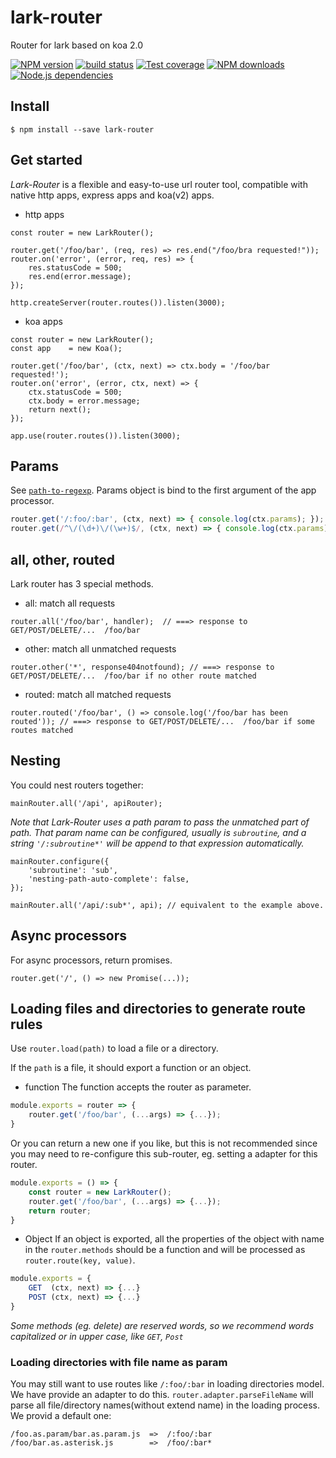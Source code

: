 lark-router
=============

Router for lark based on koa 2.0

[![NPM version][npm-image]][npm-url]
[![build status][travis-image]][travis-url]
[![Test coverage][coveralls-image]][coveralls-url]
[![NPM downloads][downloads-image]][npm-url]
[![Node.js dependencies][david-image]][david-url]
  
## Install

```
$ npm install --save lark-router
```

## Get started

_Lark-Router_ is a flexible and easy-to-use url router tool, compatible with native http apps, express apps and koa(v2) apps.

* http apps
```
const router = new LarkRouter();

router.get('/foo/bar', (req, res) => res.end("/foo/bra requested!"));
router.on('error', (error, req, res) => {
    res.statusCode = 500;
    res.end(error.message);
});

http.createServer(router.routes()).listen(3000);
```

* koa apps
```
const router = new LarkRouter();
const app    = new Koa();

router.get('/foo/bar', (ctx, next) => ctx.body = '/foo/bar requested!');
router.on('error', (error, ctx, next) => {
    ctx.statusCode = 500;
    ctx.body = error.message;
    return next();
});

app.use(router.routes()).listen(3000);
```

## Params

See [`path-to-regexp`](https://github.com/pillarjs/path-to-regexp). Params object is bind to the first argument of the app processor.

```javascript
router.get('/:foo/:bar', (ctx, next) => { console.log(ctx.params); }); // ===> { foo: xxx, bar: xxx }
router.get(/^\/(\d+)\/(\w+)$/, (ctx, next) => { console.log(ctx.params); }); // ===> { 0: xxx, 1: xxx}
```
## all, other, routed

Lark router has 3 special methods.
* all: match all requests

```
router.all('/foo/bar', handler);  // ===> response to GET/POST/DELETE/...  /foo/bar
```

* other: match all unmatched requests

```
router.other('*', response404notfound); // ===> response to GET/POST/DELETE/...  /foo/bar if no other route matched
```

* routed: match all matched requests

```
router.routed('/foo/bar', () => console.log('/foo/bar has been routed')); // ===> response to GET/POST/DELETE/...  /foo/bar if some routes matched
```

## Nesting

You could nest routers together:

```
mainRouter.all('/api', apiRouter);
```

_Note that Lark-Router uses a path param to pass the unmatched part of path. That param name can be configured, usually is `subroutine`, and a string `'/:subroutine*'` will be append to that expression automatically._

```
mainRouter.configure({
    'subroutine': 'sub',
    'nesting-path-auto-complete': false,
});

mainRouter.all('/api/:sub*', api); // equivalent to the example above.
```

## Async processors

For async processors, return promises.

```
router.get('/', () => new Promise(...));
```

## Loading files and directories to generate route rules

Use `router.load(path)` to load a file or a directory.

If the `path` is a file, it should export a function or an object.

* function
The function accepts the router as parameter.

```javascript
module.exports = router => {
    router.get('/foo/bar', (...args) => {...});
}
```

Or you can return a new one if you like, but this is not recommended since you may need to re-configure this sub-router, eg. setting a adapter for this router.

```javascript
module.exports = () => {
    const router = new LarkRouter();
    router.get('/foo/bar', (...args) => {...});
    return router;
}
```

* Object
If an object is exported, all the properties of the object with name in the `router.methods` should be a function and will be processed as `router.route(key, value)`.

```javascript
module.exports = {
    GET  (ctx, next) => {...}
    POST (ctx, next) => {...}
}
```

_Some methods (eg. delete) are reserved words, so we recommend words capitalized or in upper case, like `GET`, `Post`_

### Loading directories with file name as param

You may still want to use routes like `/:foo/:bar` in loading directories model. We have provide an adapter to do this. `router.adapter.parseFileName` will parse all file/directory names(without extend name) in the loading process. We provid a default one:

```
/foo.as.param/bar.as.param.js  =>  /:foo/:bar
/foo/bar.as.asterisk.js        =>  /foo/:bar*
```
  
[npm-image]: https://img.shields.io/npm/v/lark-router.svg?style=flat-square
[npm-url]: https://npmjs.org/package/lark-router
[travis-image]: https://img.shields.io/travis/larkjs/lark-router/master.svg?style=flat-square
[travis-url]: https://travis-ci.org/larkjs/lark-router
[downloads-image]: https://img.shields.io/npm/dm/lark-router.svg?style=flat-square
[david-image]: https://img.shields.io/david/larkjs/lark-router.svg?style=flat-square
[david-url]: https://david-dm.org/larkjs/lark-router
[coveralls-image]: https://img.shields.io/codecov/c/github/larkjs/lark-router.svg?style=flat-square
[coveralls-url]: https://codecov.io/github/larkjs/lark-router
